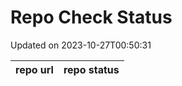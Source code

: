# Repo Check Status

Updated on 2023-10-27T00:50:31

| repo url | repo status |
| -------- | -------- | 
